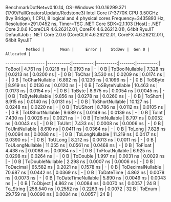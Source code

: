 
BenchmarkDotNet=v0.10.14, OS=Windows 10.0.16299.371 (1709/FallCreatorsUpdate/Redstone3)
Intel Core i7-3770K CPU 3.50GHz (Ivy Bridge), 1 CPU, 8 logical and 4 physical cores
Frequency=3435893 Hz, Resolution=291.0452 ns, Timer=TSC
.NET Core SDK=2.1.103
  [Host]     : .NET Core 2.0.6 (CoreCLR 4.6.26212.01, CoreFX 4.6.26212.01), 64bit RyuJIT
  DefaultJob : .NET Core 2.0.6 (CoreCLR 4.6.26212.01, CoreFX 4.6.26212.01), 64bit RyuJIT


             Method |       Mean |     Error |    StdDev |  Gen 0 | Allocated |
------------------- |-----------:|----------:|----------:|-------:|----------:|
             ToBool |   4.761 ns | 0.0218 ns | 0.0193 ns |      - |       0 B |
     ToBoolNullable |   7.328 ns | 0.0213 ns | 0.0200 ns |      - |       0 B |
             ToChar |   3.530 ns | 0.0209 ns | 0.0174 ns |      - |       0 B |
     ToCharNullable |   6.892 ns | 0.1236 ns | 0.1096 ns |      - |       0 B |
            ToSByte |   8.919 ns | 0.0136 ns | 0.0120 ns |      - |       0 B |
    ToSByteNullable |  10.463 ns | 0.0173 ns | 0.0154 ns |      - |       0 B |
             ToByte |   8.975 ns | 0.0054 ns | 0.0045 ns |      - |       0 B |
     ToByteNullable |   9.856 ns | 0.0278 ns | 0.0260 ns |      - |       0 B |
            ToShort |   8.915 ns | 0.0140 ns | 0.0131 ns |      - |       0 B |
    ToShortNullable |  10.127 ns | 0.0248 ns | 0.0220 ns |      - |       0 B |
           ToUShort |   8.786 ns | 0.0112 ns | 0.0105 ns |      - |       0 B |
   ToUShortNullable |   9.689 ns | 0.0149 ns | 0.0139 ns |      - |       0 B |
              ToInt |   7.430 ns | 0.0026 ns | 0.0021 ns |      - |       0 B |
      ToIntNullable |   8.797 ns | 0.0052 ns | 0.0043 ns |      - |       0 B |
             ToUInt |   7.433 ns | 0.0008 ns | 0.0006 ns |      - |       0 B |
     ToUIntNullable |   8.610 ns | 0.0411 ns | 0.0364 ns |      - |       0 B |
             ToLong |   7.828 ns | 0.0094 ns | 0.0088 ns |      - |       0 B |
     ToLongNullable |  11.219 ns | 0.0417 ns | 0.0390 ns |      - |       0 B |
            ToULong |   8.212 ns | 0.0013 ns | 0.0011 ns |      - |       0 B |
    ToULongNullable |  11.055 ns | 0.0561 ns | 0.0468 ns |      - |       0 B |
            ToFloat |   4.438 ns | 0.0068 ns | 0.0064 ns |      - |       0 B |
    ToFloatNullable |   6.925 ns | 0.0298 ns | 0.0264 ns |      - |       0 B |
           ToDouble |   1.997 ns | 0.0031 ns | 0.0029 ns |      - |       0 B |
   ToDoubleNullable |   2.298 ns | 0.0007 ns | 0.0006 ns |      - |       0 B |
          ToDecimal |  65.582 ns | 0.2021 ns | 0.1578 ns |      - |       0 B |
  ToDecimalNullable |  70.687 ns | 0.0442 ns | 0.0369 ns |      - |       0 B |
         ToDateTime |   4.862 ns | 0.0078 ns | 0.0073 ns |      - |       0 B |
 ToDateTimeNullable |   5.890 ns | 0.0049 ns | 0.0043 ns |      - |       0 B |
           ToObject |   4.862 ns | 0.0084 ns | 0.0070 ns | 0.0057 |      24 B |
          To_String | 258.540 ns | 0.2552 ns | 0.2263 ns | 0.0072 |      32 B |
             ToEnum |  29.759 ns | 0.0090 ns | 0.0084 ns | 0.0057 |      24 B |
